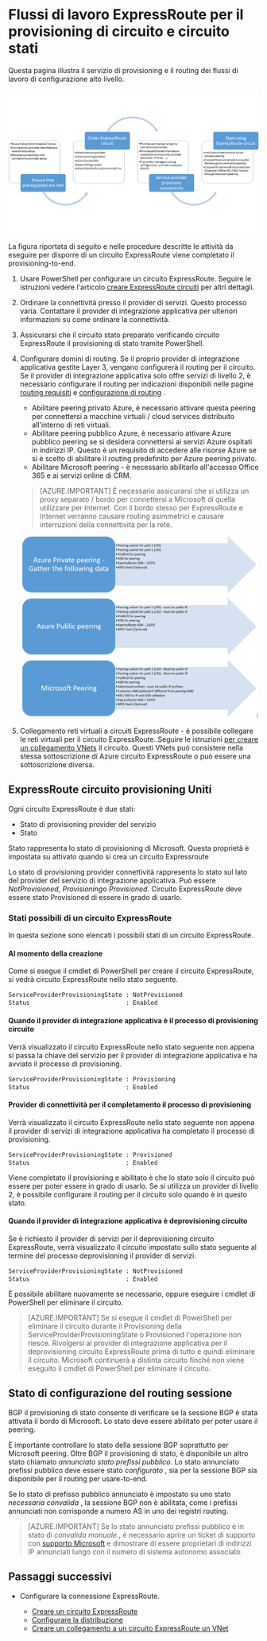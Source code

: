 <properties
   pageTitle="Flussi di lavoro per la configurazione di un circuito ExpressRoute | Microsoft Azure"
   description="Questa pagina illustra i flussi di lavoro per la configurazione peerings ed ExpressRoute circuito"
   documentationCenter="na"
   services="expressroute"
   authors="cherylmc"
   manager="carmonm"
   editor="" />
<tags
   ms.service="expressroute"
   ms.devlang="na"
   ms.topic="article" 
   ms.tgt_pltfrm="na"
   ms.workload="infrastructure-services"
   ms.date="10/10/2016"
   ms.author="cherylmc"/>

# <a name="expressroute-workflows-for-circuit-provisioning-and-circuit-states"></a>Flussi di lavoro ExpressRoute per il provisioning di circuito e circuito stati

Questa pagina illustra il servizio di provisioning e il routing dei flussi di lavoro di configurazione alto livello.

![](./media/expressroute-workflows/expressroute-circuit-workflow.png)

La figura riportata di seguito e nelle procedure descritte le attività da eseguire per disporre di un circuito ExpressRoute viene completato il provisioning-to-end. 

1. Usare PowerShell per configurare un circuito ExpressRoute. Seguire le istruzioni vedere l'articolo [creare ExpressRoute circuiti](expressroute-howto-circuit-classic.md) per altri dettagli.

2. Ordinare la connettività presso il provider di servizi. Questo processo varia. Contattare il provider di integrazione applicativa per ulteriori informazioni su come ordinare la connettività.

3. Assicurarsi che il circuito stato preparato verificando circuito ExpressRoute il provisioning di stato tramite PowerShell. 

4. Configurare domini di routing. Se il proprio provider di integrazione applicativa gestite Layer 3, vengano configurerà il routing per il circuito. Se il provider di integrazione applicativa solo offre servizi di livello 2, è necessario configurare il routing per indicazioni disponibili nelle pagine [routing requisiti](expressroute-routing.md) e [configurazione di routing](expressroute-howto-routing-classic.md) .

    -  Abilitare peering privato Azure, è necessario attivare questa peering per connettersi a macchine virtuali / cloud services distribuito all'interno di reti virtuali.
    -  Abilitare peering pubblico Azure, è necessario attivare Azure pubblico peering se si desidera connettersi ai servizi Azure ospitati in indirizzi IP. Questo è un requisito di accedere alle risorse Azure se si è scelto di abilitare il routing predefinito per Azure peering privato.
    -  Abilitare Microsoft peering - è necessario abilitarlo all'accesso Office 365 e ai servizi online di CRM. 
    
    >[AZURE.IMPORTANT] È necessario assicurarsi che si utilizza un proxy separato / bordo per connettersi a Microsoft di quella utilizzare per Internet. Con il bordo stesso per ExpressRoute e Internet verranno causare routing asimmetrici e causare interruzioni della connettività per la rete.

    ![](./media/expressroute-workflows/routing-workflow.png)


5. Collegamento reti virtuali a circuiti ExpressRoute - è possibile collegare le reti virtuali per il circuito ExpressRoute. Seguire le istruzioni [per creare un collegamento VNets](expressroute-howto-linkvnet-arm.md) il circuito. Questi VNets può consistere nella stessa sottoscrizione di Azure circuito ExpressRoute o può essere una sottoscrizione diversa.


## <a name="expressroute-circuit-provisioning-states"></a>ExpressRoute circuito provisioning Uniti

Ogni circuito ExpressRoute è due stati:

- Stato di provisioning provider del servizio
- Stato

Stato rappresenta lo stato di provisioning di Microsoft. Questa proprietà è impostata su attivato quando si crea un circuito Expressroute

Lo stato di provisioning provider connettività rappresenta lo stato sul lato del provider del servizio di integrazione applicativa. Può essere *NotProvisioned*, *Provisioning*o *Provisioned*. Circuito ExpressRoute deve essere stato Provisioned di essere in grado di usarlo.

### <a name="possible-states-of-an-expressroute-circuit"></a>Stati possibili di un circuito ExpressRoute

In questa sezione sono elencati i possibili stati di un circuito ExpressRoute.

#### <a name="at-creation-time"></a>Al momento della creazione

Come si esegue il cmdlet di PowerShell per creare il circuito ExpressRoute, si vedrà circuito ExpressRoute nello stato seguente.

    ServiceProviderProvisioningState : NotProvisioned
    Status                           : Enabled


#### <a name="when-connectivity-provider-is-in-the-process-of-provisioning-the-circuit"></a>Quando il provider di integrazione applicativa è il processo di provisioning circuito

Verrà visualizzato il circuito ExpressRoute nello stato seguente non appena si passa la chiave del servizio per il provider di integrazione applicativa e ha avviato il processo di provisioning.

    ServiceProviderProvisioningState : Provisioning
    Status                           : Enabled


#### <a name="when-connectivity-provider-has-completed-the-provisioning-process"></a>Provider di connettività per il completamento il processo di provisioning

Verrà visualizzato il circuito ExpressRoute nello stato seguente non appena il provider di servizi di integrazione applicativa ha completato il processo di provisioning.

    ServiceProviderProvisioningState : Provisioned
    Status                           : Enabled

Viene completato il provisioning e abilitato è che lo stato solo il circuito può essere per poter essere in grado di usarlo. Se si utilizza un provider di livello 2, è possibile configurare il routing per il circuito solo quando è in questo stato.

#### <a name="when-connectivity-provider-is-deprovisioning-the-circuit"></a>Quando il provider di integrazione applicativa è deprovisioning circuito

Se è richiesto il provider di servizi per il deprovisioning circuito ExpressRoute, verrà visualizzato il circuito impostato sullo stato seguente al termine del processo deprovisioning il provider di servizi.


    ServiceProviderProvisioningState : NotProvisioned
    Status                           : Enabled


È possibile abilitare nuovamente se necessario, oppure eseguire i cmdlet di PowerShell per eliminare il circuito.  

>[AZURE.IMPORTANT] Se si esegue il cmdlet di PowerShell per eliminare il circuito durante il Provisioning della ServiceProviderProvisioningState o Provisioned l'operazione non riesce. Rivolgersi al provider di integrazione applicativa per il deprovisioning circuito ExpressRoute prima di tutto e quindi eliminare il circuito. Microsoft continuerà a distinta circuito finché non viene eseguito il cmdlet di PowerShell per eliminare il circuito.


## <a name="routing-session-configuration-state"></a>Stato di configurazione del routing sessione

BGP il provisioning di stato consente di verificare se la sessione BGP è stata attivata il bordo di Microsoft. Lo stato deve essere abilitato per poter usare il peering.

È importante controllare lo stato della sessione BGP soprattutto per Microsoft peering. Oltre BGP il provisioning di stato, è disponibile un altro stato chiamato *annunciato stato prefissi pubblico*. Lo stato annunciato prefissi pubblico deve essere stato *configurato* , sia per la sessione BGP sia disponibile per il routing per usare-to-end. 

Se lo stato di prefisso pubblico annunciato è impostato su uno stato *necessaria convalida* , la sessione BGP non è abilitata, come i prefissi annunciati non corrisponde a numero AS in uno dei registri routing. 

>[AZURE.IMPORTANT] Se lo stato annunciato prefissi pubblico è in stato di *convalida manuale* , è necessario aprire un ticket di supporto con [supporto Microsoft](https://portal.azure.com/?#blade/Microsoft_Azure_Support/HelpAndSupportBlade) e dimostrare di essere proprietari di indirizzi IP annunciati lungo con il numero di sistema autonomo associato.


## <a name="next-steps"></a>Passaggi successivi

- Configurare la connessione ExpressRoute.

    - [Creare un circuito ExpressRoute](expressroute-howto-circuit-arm.md)
    - [Configurare la distribuzione](expressroute-howto-routing-arm.md)
    - [Creare un collegamento a un circuito ExpressRoute un VNet](expressroute-howto-linkvnet-arm.md)
